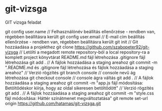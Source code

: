 # git-vizsga
GIT vizsga feladat

git config user.name    // Felhasználónév beállítás ellenőrzése - rendben van, régebben beállításra került
git config user.email    // E-mail cím beállítás ellenőrzése - rendben van, régebben beállításra került
git init    // Git hozzáadása a projekthez
git clone https://github.com/szabopeter92/git-vizsga    // Letölti a megadott remote repository-ból a local repository-ra a komplett project könyvtárat
README.md fájl létrehozása
.gitignore fájl létrehozása
git add .    // A fájlok hozzáadása a staging areahoz
git commit -m ".README.md és .gitignore fájl létrehozása és fájlok hozzáadása a staging areahoz"    // Verzió rögzítés
git branch console    // console nevű ág létrehozása
git checkout console    // console ágra váltás
git add .    // A fájlok hozzáadása a staging areahoz
git commit -m "app.js fájl módosítása: Betöltődéskor kiírja, hogy az oldal sikeresen betöltődött"    // Verzió rögzítés
git add .    // A fájlok hozzáadása a staging areahoz
git commit -m "style.css fájl módosítása: Háttér színátmenet megváltoztatása"
git remote set-url origin https://github.com/hatamas/git-vizsga.git
